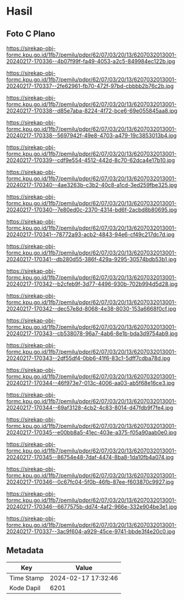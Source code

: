 # Hasil

## Foto C Plano

https://sirekap-obj-formc.kpu.go.id/1fb7/pemilu/pdpr/62/07/03/20/13/6207032013001-20240217-170336--4b07f99f-fa49-4053-a2c5-849984ec122b.jpg

https://sirekap-obj-formc.kpu.go.id/1fb7/pemilu/pdpr/62/07/03/20/13/6207032013001-20240217-170337--2fe62961-fb70-472f-97bd-cbbbb2b76c2b.jpg

https://sirekap-obj-formc.kpu.go.id/1fb7/pemilu/pdpr/62/07/03/20/13/6207032013001-20240217-170338--d85e7aba-8224-4f72-bce6-69e055845aa8.jpg

https://sirekap-obj-formc.kpu.go.id/1fb7/pemilu/pdpr/62/07/03/20/13/6207032013001-20240217-170338--5697942f-49e8-4703-a479-19c3853013b4.jpg

https://sirekap-obj-formc.kpu.go.id/1fb7/pemilu/pdpr/62/07/03/20/13/6207032013001-20240217-170339--cdf9e554-4512-442d-8c70-62dca4e17b10.jpg

https://sirekap-obj-formc.kpu.go.id/1fb7/pemilu/pdpr/62/07/03/20/13/6207032013001-20240217-170340--4ae3263b-c3b2-40c8-a1cd-3ed259fbe325.jpg

https://sirekap-obj-formc.kpu.go.id/1fb7/pemilu/pdpr/62/07/03/20/13/6207032013001-20240217-170340--7e80ed0c-2370-4314-bd6f-2acbd8b80695.jpg

https://sirekap-obj-formc.kpu.go.id/1fb7/pemilu/pdpr/62/07/03/20/13/6207032013001-20240217-170341--78772a93-acb2-4843-94e6-cf49c217dc7d.jpg

https://sirekap-obj-formc.kpu.go.id/1fb7/pemilu/pdpr/62/07/03/20/13/6207032013001-20240217-170341--db280d55-386f-429a-9295-30574bdb53b1.jpg

https://sirekap-obj-formc.kpu.go.id/1fb7/pemilu/pdpr/62/07/03/20/13/6207032013001-20240217-170342--b2cfeb9f-3d77-4496-930b-702b994d5d28.jpg

https://sirekap-obj-formc.kpu.go.id/1fb7/pemilu/pdpr/62/07/03/20/13/6207032013001-20240217-170342--dec57e8d-8068-4e38-8030-153a6668f0cf.jpg

https://sirekap-obj-formc.kpu.go.id/1fb7/pemilu/pdpr/62/07/03/20/13/6207032013001-20240217-170343--cb538078-96a7-4ab6-8e1b-bda3d9754ab9.jpg

https://sirekap-obj-formc.kpu.go.id/1fb7/pemilu/pdpr/62/07/03/20/13/6207032013001-20240217-170343--2df55df4-0bb6-41f6-83c1-5dff7cdba78d.jpg

https://sirekap-obj-formc.kpu.go.id/1fb7/pemilu/pdpr/62/07/03/20/13/6207032013001-20240217-170344--46f973e7-013c-4006-aa03-ab5f68e16ce3.jpg

https://sirekap-obj-formc.kpu.go.id/1fb7/pemilu/pdpr/62/07/03/20/13/6207032013001-20240217-170344--69af3128-4cb2-4c83-8014-d47fdb9f7fe4.jpg

https://sirekap-obj-formc.kpu.go.id/1fb7/pemilu/pdpr/62/07/03/20/13/6207032013001-20240217-170345--e00bb8a5-41ec-403e-a375-f05a90aab0e0.jpg

https://sirekap-obj-formc.kpu.go.id/1fb7/pemilu/pdpr/62/07/03/20/13/6207032013001-20240217-170345--86754e48-7daf-4474-8ba8-1da10fb4a074.jpg

https://sirekap-obj-formc.kpu.go.id/1fb7/pemilu/pdpr/62/07/03/20/13/6207032013001-20240217-170346--0c67fc04-5f0b-46fb-87ee-f603870c9927.jpg

https://sirekap-obj-formc.kpu.go.id/1fb7/pemilu/pdpr/62/07/03/20/13/6207032013001-20240217-170346--6677575b-dd74-4af2-966e-332e904be3e1.jpg

https://sirekap-obj-formc.kpu.go.id/1fb7/pemilu/pdpr/62/07/03/20/13/6207032013001-20240217-170337--3ac9f604-a929-45ce-9741-bbde3f4e20c0.jpg


## Metadata

| Key        | Value               |
| ---------- | ------------------- |
| Time Stamp | 2024-02-17 17:32:46 |
| Kode Dapil | 6201                |




